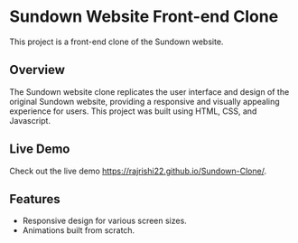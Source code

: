 # Sundown Website Front-end Clone

This project is a front-end clone of the Sundown website.

## Overview

The Sundown website clone replicates the user interface and design of the original Sundown website, providing a responsive and visually appealing experience for users. This project was built using HTML, CSS, and Javascript.

## Live Demo

Check out the live demo https://rajrishi22.github.io/Sundown-Clone/.

## Features

- Responsive design for various screen sizes.
- Animations built from scratch.

